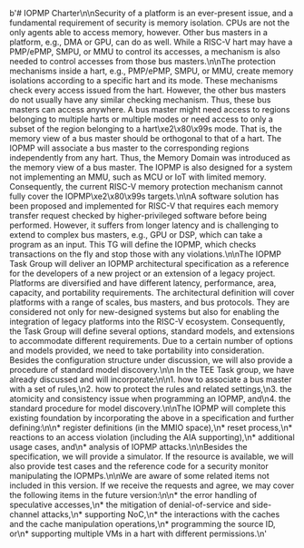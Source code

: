 b'# IOPMP Charter\n\nSecurity of a platform is an ever-present issue, and a fundamental requirement of security is memory isolation. CPUs are not the only agents able to access memory, however. Other bus masters in a platform, e.g., DMA or GPU, can do as well. While a RISC-V hart may have a PMP/ePMP, SMPU, or MMU to control its accesses, a mechanism is also needed to control accesses from those bus masters.\n\nThe protection mechanisms inside a hart, e.g., PMP/ePMP, SMPU, or MMU, create memory isolations according to a specific hart and its mode. These mechanisms check every access issued from the hart. However, the other bus masters do not usually have any similar checking mechanism. Thus, these bus masters can access anywhere. A bus master might need access to regions belonging to multiple harts or multiple modes or need access to only a subset of the region belonging to a hart\xe2\x80\x99s mode. That is, the memory view of a bus master should be orthogonal to that of a hart. The IOPMP will associate a bus master to the corresponding regions independently from any hart. Thus, the Memory Domain was introduced as the memory view of a bus master. The IOPMP is also designed for a system not implementing an MMU, such as MCU or IoT with limited memory. Consequently, the current RISC-V memory protection mechanism cannot fully cover the IOPMP\xe2\x80\x99s targets.\n\nA software solution has been proposed and implemented for RISC-V that requires each memory transfer request checked by higher-privileged software before being performed. However, it suffers from longer latency and is challenging to extend to complex bus masters, e.g., GPU or DSP, which can take a program as an input. This TG will define the IOPMP, which checks transactions on the fly and stop those with any violations.\n\nThe IOPMP Task Group will deliver an IOPMP architectural specification as a reference for the developers of a new project or an extension of a legacy project. Platforms are diversified and have different latency, performance, area, capacity, and portability requirements. The architectural definition will cover platforms with a range of scales, bus masters, and bus protocols. They are considered not only for new-designed systems but also for enabling the integration of legacy platforms into the RISC-V ecosystem. Consequently, the Task Group will define several options, standard models, and extensions to accommodate different requirements. Due to a certain number of options and models provided, we need to take portability into consideration. Besides the configuration structure under discussion, we will also provide a procedure of standard model discovery.\n\n In the TEE Task group, we have already discussed and will incorporate:\n\n1. how to associate a bus master with a set of rules,\n2. how to protect the rules and related settings,\n3. the atomicity and consistency issue when programming an IOPMP, and\n4. the standard procedure for model discovery.\n\nThe IOPMP will complete this existing foundation by incorporating the above in a specification and further defining:\n\n* register definitions (in the MMIO space),\n* reset process,\n* reactions to an access violation (including the AIA supporting),\n* additional usage cases, and\n* analysis of IOPMP attacks.\n\nBesides the specification, we will provide a simulator. If the resource is available, we will also provide test cases and the reference code for a security monitor manipulating the IOPMPs.\n\nWe are aware of some related items not included in this version. If we receive the requests and agree, we may cover the following items in the future version:\n\n* the error handling of speculative accesses,\n* the mitigation of denial-of-service and side-channel attacks,\n* supporting NoC,\n* the interactions with the caches and the cache manipulation operations,\n* programming the source ID, or\n* supporting multiple VMs in a hart with different permissions.\n'